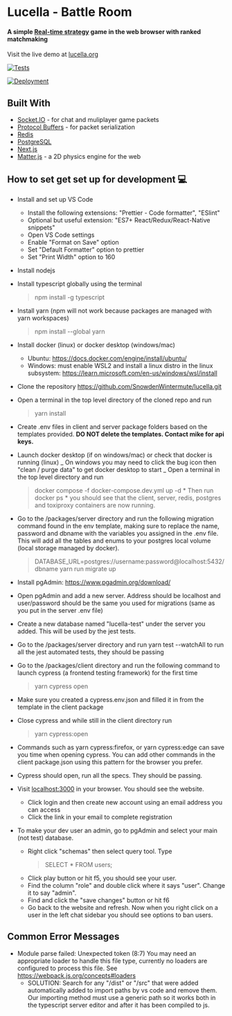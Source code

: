 # Lucella - Battle Room

#### A simple [Real-time strategy](https://en.wikipedia.org/wiki/Real-time_strategy) game in the web browser with ranked matchmaking

Visit the live demo at [lucella.org](https://lucella.org)

[![Tests](https://github.com/SnowdenWintermute/lucella/actions/workflows/tests.yml/badge.svg?event=pull_request)](https://github.com/SnowdenWintermute/lucella/actions/workflows/tests.yml)

[![Deployment](https://github.com/SnowdenWintermute/lucella/actions/workflows/deployment.yml/badge.svg)](https://github.com/SnowdenWintermute/lucella/actions/workflows/deployment.yml)

## Built With

- [Socket.IO](https://socket.io/docs/v4//) - for chat and muliplayer game packets
- [Protocol Buffers](https://developers.google.com/protocol-buffers/) - for packet serialization
- [Redis](https://redis.io/)
- [PostgreSQL](https://www.postgresql.org/)
- [Next.js](https://nextjs.org/)
- [Matter.js](https://brm.io/matter-js/) - a 2D physics engine for the web

## How to set get set up for development 💻

- Install and set up VS Code

  - Install the following extensions: "Prettier - Code formatter", "ESlint"
  - Optional but useful extension: "ES7+ React/Redux/React-Native snippets"
  - Open VS Code settings
  - Enable "Format on Save" option
  - Set "Default Formatter" option to prettier
  - Set "Print Width" option to 160

- Install nodejs
- Install typescript globally using the terminal
  > npm install -g typescript
- Install yarn (npm will not work because packages are managed with yarn workspaces)
  > npm install --global yarn
- Install docker (linux) or docker desktop (windows/mac)

  - Ubuntu: https://docs.docker.com/engine/install/ubuntu/
  - Windows: must enable WSL2 and install a linux distro in the linux subsystem: https://learn.microsoft.com/en-us/windows/wsl/install

- Clone the repository https://github.com/SnowdenWintermute/lucella.git
- Open a terminal in the top level directory of the cloned repo and run
  > yarn install
- Create .env files in client and server package folders based on the templates provided. **DO NOT delete the templates. Contact mike for api keys.**
- Launch docker desktop (if on windows/mac) or check that docker is running (linux)
  _ On windows you may need to click the bug icon then "clean / purge data" to get docker desktop to start
  _ Open a terminal in the top level directory and run
  > docker compose -f docker-compose.dev.yml up -d
      * Then run
  > docker ps
      * you should see that the client, server, redis, postgres and toxiproxy containers are now running.
- Go to the /packages/server directory and run the following migration command found in the env template, making sure to replace the name, password and dbname with the variables you assigned in the .env file. This will add all the tables and enums to your postgres local volume (local storage managed by docker).

  > DATABASE_URL=postgres://username:password@localhost:5432/dbname yarn run migrate up

- Install pgAdmin: https://www.pgadmin.org/download/
- Open pgAdmin and add a new server. Address should be localhost and user/password should be the same you used for migrations (same as you put in the server .env file)
- Create a new database named "lucella-test" under the server you added. This will be used by the jest tests.
- Go to the /packages/server directory and run yarn test --watchAll to run all the jest automated tests, they should be passing
- Go to the /packages/client directory and run the following command to launch cypress (a frontend testing framework) for the first time
  > yarn cypress open
- Make sure you created a cypress.env.json and filled it in from the template in the client package
- Close cypress and while still in the client directory run
  > yarn cypress:open
- Commands such as yarn cypress:firefox, or yarn cypress:edge can save you time when opening cypress. You can add other commands in the client package.json using this pattern for the browser you prefer.
- Cypress should open, run all the specs. They should be passing.
- Visit [localhost:3000](http://localhost:3000) in your browser. You should see the website.
  - Click login and then create new account using an email address you can access
  - Click the link in your email to complete registration
- To make your dev user an admin, go to pgAdmin and select your main (not test) database.
  - Right click "schemas" then select query tool. Type
    > SELECT \* FROM users;
  - Click play button or hit f5, you should see your user.
  - Find the column "role" and double click where it says "user". Change it to say "admin".
  - Find and click the "save changes" button or hit f6
  - Go back to the website and refresh. Now when you right click on a user in the left chat sidebar you should see options to ban users.

## Common Error Messages

- Module parse failed: Unexpected token (8:7)
  You may need an appropriate loader to handle this file type, currently no loaders are configured to process this file. See https://webpack.js.org/concepts#loaders
  - SOLUTION: Search for any "/dist" or "/src" that were added automatically added to import paths by vs code and remove them. Our importing method must use a generic path so it works both in the typescript server editor and after it has been compiled to js.
